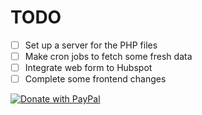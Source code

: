 # TODO

- [ ] Set up a server for the PHP files
- [ ] Make cron jobs to fetch some fresh data
- [ ] Integrate web form to Hubspot
- [ ] Complete some frontend changes

[![Donate with PayPal](https://raw.githubusercontent.com/stefan-niedermann/paypal-donate-button/master/paypal-donate-button.png)](https://www.paypal.com/donate/?hosted_button_id=XA5LN4XR39PMQ)
